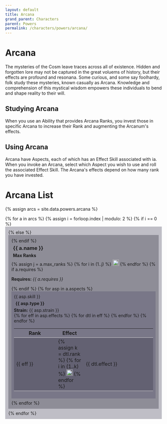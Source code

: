 ```yaml
---
layout: default
title: Arcana
grand_parent: Characters
parent: Powers
permalink: /characters/powers/arcana/
---
```


# Arcana

The mysteries of the Cosm leave traces across all of existence.  Hidden and forgotten lore may not be captured in the great voluems of history, but their effects are profound and resonana.
Some curious, and some say foolhardy, folk study these mysteries, known casually as Arcana.  Knowledge and comprehension of this mystical wisdom empowers these individuals to bend and shape reality to their will.

## Studying Arcana
When you use an Ability that provides Arcana Ranks, you invest those in specific Arcana to increase their Rank and augmenting the Arcanum's effects.

## Using Arcana
Arcana have Aspects, each of which has an Effect Skill associated with ia.  When you invoke an Arcana, select which Aspect you wish to use and roll the associated Effect Skill.
The Arcana's effects depend on how many rank you have invested.


# Arcana List

{% assign arcs = site.data.powers.arcana %}

<section>
{% for a in arcs %}
    {% assign i = forloop.index | modulo: 2 %}
    {% if i == 0 %}
        <div style="background-color: #37344f50; padding: 10px">
    {% else %}
        <div style="background-color: #23213050; padding: 10px">
    {% endif %}
    <h3 style="margin:5px">{{ a.name }}</h3>
    <h4 style="margin:5px">Max Ranks</h4>
    {% assign j = a.max_ranks %}
    {% for i in (1..j) %}
        <img style="width: 20px" src="/no1_system/assets/img/plain-circle.png">
    {% endfor %}
    {% if a.requires %}
        <p style="margin:5px, font-size: 8">
            <strong>Requires: </strong><em>{{ a.requires }}</em>
        </p>
    {% endif %}
    {% for asp in a.aspects %}
        <div style="background-color: #4b476650; padding: 8px;">
        {{ asp.skill }}
        <h4 style="margin:5px">{{ asp.type }}</h4>
        <strong>Strain:</strong> {{ asp.strain }}<br>
        <table>
            <tr>
                <th>Rank</th>
                <th>Effect</th>
            </tr>
            {% for eff in asp.effects %}
            <tr>
                <td>{{ eff }}</td>
                {% for dtl in eff %}
                    <td style="width: 20%;">
                    {% assign k = dtl.rank %}
                    {% for i in (1..k) %}
                        <img style="width: 20px" src="/no1_system/assets/img/plain-circle.png">
                    {% endfor %}
                    </td>
                    <td>{{ dtl.effect }}</td>
                {% endfor %}
            </tr>
            {% endfor %}
        </table>
        </div>
        <div style="height:6px;"></div>
    {% endfor %}
    </div>
    <div style="height:6px;"></div>
{% endfor %}
</section>

<style>
    tr:nth-child(even) {
        background-color: #34324050;
    }
    
    tr {
        border-bottom: 1px solid #ddd;
        }
</style>